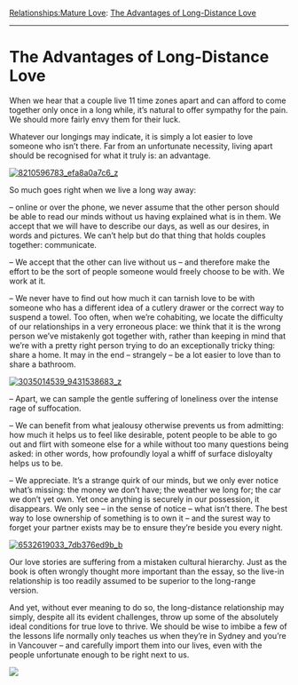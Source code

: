 [Relationships:](https://www.theschooloflife.com/thebookoflife/category/relationships/)[Mature Love](https://www.theschooloflife.com/thebookoflife/category/relationships/mature-love/): [The Advantages of Long-Distance Love](https://www.theschooloflife.com/thebookoflife/the-advantages-of-long-distance-love/)

* * *

# The Advantages of Long-Distance Love

When we hear that a couple live 11 time zones apart and can afford to come together only once in a long while, it’s natural to offer sympathy for the pain. We should more fairly envy them for their luck.

Whatever our longings may indicate, it is simply a lot easier to love someone who isn’t there. Far from an unfortunate necessity, living apart should be recognised for what it truly is: an advantage.

[![8210596783_efa8a0a7c6_z](https://www.theschooloflife.com/thebookoflife/wp-content/uploads/2016/03/8210596783_efa8a0a7c6_z.jpg)](http://www.thebookoflife.org/wp-content/uploads/2016/03/8210596783_efa8a0a7c6_z.jpg)

So much goes right when we live a long way away:

– online or over the phone, we never assume that the other person should be able to read our minds without us having explained what is in them. We accept that we will have to describe our days, as well as our desires, in words and pictures. We can’t help but do that thing that holds couples together: communicate.

– We accept that the other can live without us – and therefore make the effort to be the sort of people someone would freely choose to be with. We work at it.

– We never have to find out how much it can tarnish love to be with someone who has a different idea of a cutlery drawer or the correct way to suspend a towel. Too often, when we’re cohabiting, we locate the difficulty of our relationships in a very erroneous place: we think that it is the wrong person we’ve mistakenly got together with, rather than keeping in mind that we’re with a pretty right person trying to do an exceptionally tricky thing: share a home. It may in the end – strangely – be a lot easier to love than to share a bathroom.

[![3035014539_9431538683_z](https://www.theschooloflife.com/thebookoflife/wp-content/uploads/2016/03/3035014539_9431538683_z.jpg)](http://www.thebookoflife.org/wp-content/uploads/2016/03/3035014539_9431538683_z.jpg)

– Apart, we can sample the gentle suffering of loneliness over the intense rage of suffocation.

– We can benefit from what jealousy otherwise prevents us from admitting: how much it helps us to feel like desirable, potent people to be able to go out and flirt with someone else for a while without too many questions being asked: in other words, how profoundly loyal a whiff of surface disloyalty helps us to be.

– We appreciate. It’s a strange quirk of our minds, but we only ever notice what’s missing: the money we don’t have; the weather we long for; the car we don’t yet own. Yet once anything is securely in our possession, it disappears. We only see – in the sense of notice – what isn’t there. The best way to lose ownership of something is to own it – and the surest way to forget your partner exists may be to ensure they’re beside you every night.

[![6532619033_7db376ed9b_b](https://www.theschooloflife.com/thebookoflife/wp-content/uploads/2016/03/6532619033_7db376ed9b_b.jpg)](http://www.thebookoflife.org/wp-content/uploads/2016/03/6532619033_7db376ed9b_b.jpg)

Our love stories are suffering from a mistaken cultural hierarchy. Just as the book is often wrongly thought more important than the essay, so the live-in relationship is too readily assumed to be superior to the long-range version.&nbsp;

And yet, without ever meaning to do so, the long-distance relationship may simply, despite all its evident challenges, throw up some of the absolutely ideal conditions for true love to thrive. We should be wise to imbibe a few of the lessons life normally only teaches us when they’re in Sydney and you’re in Vancouver – and carefully import them into our lives, even with the people unfortunate enough to be right next to us.

[![](https://img.youtube.com/vi/2MOP03V7hrI/0.jpg)](https://www.youtube.com/embed/2MOP03V7hrI '')
